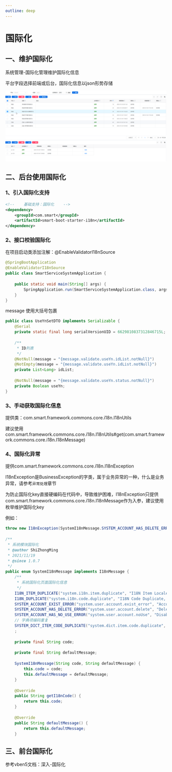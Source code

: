 ```yaml
---
outline: deep
---
```


# 国际化

## 一、维护国际化

系统管理-国际化管理维护国际化信息

平台字段选择前端或后台，国际化信息以json形势存储

![image-20250113183001309](images\image-20250113183001309.png)

## 二、后台使用国际化

### 1、引入国际化支持

```xml
<!--	基础支持：国际化	-->
<dependency>
    <groupId>com.smart</groupId>
    <artifactId>smart-boot-starter-i18n</artifactId>
</dependency>
```

### 2、接口校验国际化

在项目启动类添加注解：@EnableValidatorI18nSource

```java
@SpringBootApplication
@EnableValidatorI18nSource
public class SmartServiceSystemApplication {

    public static void main(String[] args) {
        SpringApplication.run(SmartServiceSystemApplication.class, args);
    }
}
```

message 使用大括号包裹

```java
public class UseYnSetDTO implements Serializable {
    @Serial
    private static final long serialVersionUID = 6629810837312846715L;

    /**
     * ID列表
     */
    @NotNull(message = "{message.validate.useYn.idList.notNull}")
    @NotEmpty(message = "{message.validate.useYn.idList.notNull}")
    private List<Long> idList;

    @NotNull(message = "{message.validate.useYn.status.notNull}")
    private Boolean useYn;
}
```

### 3、手动获取国际化信息

提供类：com.smart.framework.commons.core.i18n.I18nUtils

建议使用com.smart.framework.commons.core.i18n.I18nUtils#get(com.smart.framework.commons.core.i18n.I18nMessage)

### 4、国际化异常

提供com.smart.framework.commons.core.i18n.I18nException

I18nException是BusinessException的字类，属于业务异常的一种，什么是业务异常，请参考`异常处理`章节

为防止国际化key直接硬编码在代码中，导致维护困难，I18nException只提供com.smart.framework.commons.core.i18n.I18nMessage作为入参，建议使用枚举维护国际化key

例如：

```java
throw new I18nException(SystemI18nMessage.SYSTEM_ACCOUNT_HAS_DELETE_ERROR);

/**
 * 系统模块国际化
 * @author ShiZhongMing
 * 2021/11/19
 * @since 1.0.7
 */
public enum SystemI18nMessage implements I18nMessage {
    /**
     * 系统国际化页面国际化信息
     */
    I18N_ITEM_DUPLICATE("system.i18n.item.duplicate", "I18N Item Locale Duplicate, key: {0}"),
    I18N_DUPLICATE("system.i18n.code.duplicate", "I18N Code Duplicate, key: {0}"),
    SYSTEM_ACCOUNT_EXIST_ERROR("system.user.account.exist_error", "Account cannot be created repeatedly, user: {0}"),
    SYSTEM_ACCOUNT_HAS_DELETE_ERROR("system.user.account.delete", "Deleted user cannot create account, deleted user: {0}"),
    SYSTEM_ACCOUNT_HAS_NO_USE_ERROR("system.user.account.noUse", "Disabled user cannot create account, disabled user: {0}"),
    // 字典项编码重复
    SYSTEM_DICT_ITEM_CODE_DUPLICATE("system.dict.item.code.duplicate", "Dict Item Duplicate")
    ;

    private final String code;

    private final String defaultMessage;

    SystemI18nMessage(String code, String defaultMessage) {
        this.code = code;
        this.defaultMessage = defaultMessage;
    }

    @Override
    public String getI18nCode() {
        return this.code;
    }

    @Override
    public String defaultMessage() {
        return this.defaultMessage;
    }
```

## 三、前台国际化

参考vben5文档：深入-国际化
